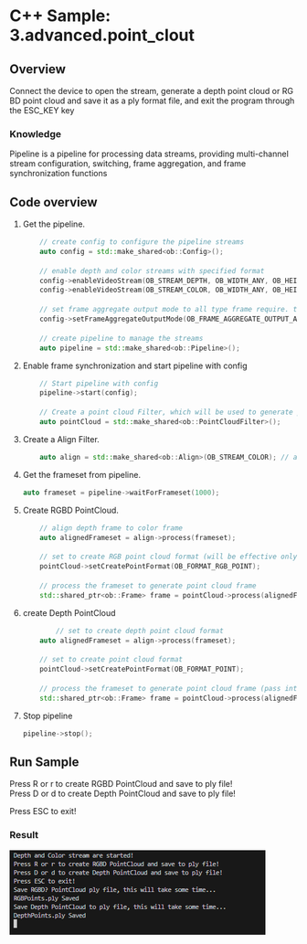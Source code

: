 # C++ Sample: 3.advanced.point_clout

## Overview

Connect the device to open the stream, generate a depth point cloud or RGBD point cloud and save it as a ply format file, and exit the program through the ESC\_KEY key

### Knowledge

Pipeline is a pipeline for processing data streams, providing multi-channel stream configuration, switching, frame aggregation, and frame synchronization functions

## Code overview

1. Get the pipeline.

    ```cpp
        // create config to configure the pipeline streams
        auto config = std::make_shared<ob::Config>();

        // enable depth and color streams with specified format
        config->enableVideoStream(OB_STREAM_DEPTH, OB_WIDTH_ANY, OB_HEIGHT_ANY, OB_FPS_ANY, OB_FORMAT_Y16);
        config->enableVideoStream(OB_STREAM_COLOR, OB_WIDTH_ANY, OB_HEIGHT_ANY, OB_FPS_ANY, OB_FORMAT_RGB);

        // set frame aggregate output mode to all type frame require. therefor, the output frameset will contain all type of frames
        config->setFrameAggregateOutputMode(OB_FRAME_AGGREGATE_OUTPUT_ALL_TYPE_FRAME_REQUIRE);

        // create pipeline to manage the streams
        auto pipeline = std::make_shared<ob::Pipeline>();
    ```

2. Enable frame synchronization and start pipeline with config

    ```cpp
        // Start pipeline with config
        pipeline->start(config);

        // Create a point cloud Filter, which will be used to generate pointcloud frame from depth and color frames.
        auto pointCloud = std::make_shared<ob::PointCloudFilter>();
    ```

3. Create a Align Filter.

    ```cpp
        auto align = std::make_shared<ob::Align>(OB_STREAM_COLOR); // align depth frame to color frame
    ```

4. Get the frameset from pipeline.

    ```cpp
    auto frameset = pipeline->waitForFrameset(1000);
    ```

5. Create RGBD PointCloud.

    ```cpp
        // align depth frame to color frame
        auto alignedFrameset = align->process(frameset);

        // set to create RGB point cloud format (will be effective only if color frame and depth frame are contained in the frameset)
        pointCloud->setCreatePointFormat(OB_FORMAT_RGB_POINT);

        // process the frameset to generate point cloud frame
        std::shared_ptr<ob::Frame> frame = pointCloud->process(alignedFrameset);
    ```

6. create Depth PointCloud

    ```cpp
            // set to create depth point cloud format
        auto alignedFrameset = align->process(frameset);

        // set to create point cloud format
        pointCloud->setCreatePointFormat(OB_FORMAT_POINT);

        // process the frameset to generate point cloud frame (pass into a single depth frame to process is also valid)
        std::shared_ptr<ob::Frame> frame = pointCloud->process(alignedFrameset);
    ```

7. Stop pipeline

    ```cpp
    pipeline->stop();
    ```

## Run Sample

Press R or r to create RGBD PointCloud and save to ply file!  
Press D or d to create Depth PointCloud and save to ply file!

Press ESC to exit!

### Result

![image](/docs/resource/point_cloud.png)
